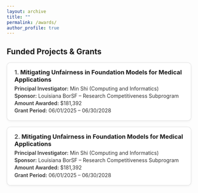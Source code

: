 ```yaml
---
layout: archive
title: ""
permalink: /awards/
author_profile: true
---
```


## Funded Projects & Grants

<style>
  /* --- Awards Card Styles (no left border highlight) --- */
  .awards { 
    counter-reset: item; 
    list-style: none; 
    padding-left: 0; 
    margin: 1rem 0 0;
  }
  .awards > li {
    counter-increment: item;
    margin: 0 0 1rem 0;
  }
  .award-card {
    border: 1px solid rgba(0,0,0,.12);
    border-radius: 10px;
    padding: 1rem 1.25rem;
    background: #fff;
    box-shadow: 0 2px 6px rgba(0,0,0,.05);
  }
  .award-title {
    font-weight: 700;
    margin: 0 0 .35rem 0;
  }
  .award-title::before {
    content: counter(item) ". ";
    font-weight: 600;
    color: #444;
  }
  .award-meta {
    margin: .2rem 0;
    color: #333;
  }
  .award-meta b {
    font-weight: 600;
  }
  .award-sponsor { margin-top: .2rem; }

  /* Dark mode friendly */
  @media (prefers-color-scheme: dark) {
    .award-card { 
      background: #1e1f22; 
      border-color: #333; 
      box-shadow: none;
    }
    .award-meta, .award-title { color: #eee; }
  }
</style>

<ul class="awards">
  <li>
    <div class="award-card">
      <h3 class="award-title">Mitigating Unfairness in Foundation Models for Medical Applications</h3>
      <p class="award-meta"><b>Principal Investigator:</b> Min Shi (Computing and Informatics)</p>
      <p class="award-meta award-sponsor"><b>Sponsor:</b> Louisiana BorSF – Research Competitiveness Subprogram</p>
      <p class="award-meta"><b>Amount Awarded:</b> $181,392</p>
      <p class="award-meta"><b>Grant Period:</b> 06/01/2025 – 06/30/2028</p>
    </div>
  </li>
  <li>
    <div class="award-card">
      <h3 class="award-title">Mitigating Unfairness in Foundation Models for Medical Applications</h3>
      <p class="award-meta"><b>Principal Investigator:</b> Min Shi (Computing and Informatics)</p>
      <p class="award-meta award-sponsor"><b>Sponsor:</b> Louisiana BorSF – Research Competitiveness Subprogram</p>
      <p class="award-meta"><b>Amount Awarded:</b> $181,392</p>
      <p class="award-meta"><b>Grant Period:</b> 06/01/2025 – 06/30/2028</p>
    </div>
  </li>
</ul>
